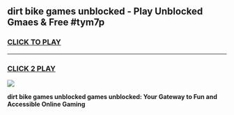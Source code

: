 
## dirt bike games unblocked - Play Unblocked Gmaes & Free #tym7p
<h3>
<a href="https://premium.freeplayer.one?title=dirt_bike_games_unblocked&ref=03M">CLICK TO PLAY</a></h3>
<hr>

<h3>
<a href="https://premium.freeplayer.one?title=dirt_bike_games_unblocked&ref=03M">CLICK 2 PLAY</a>
  
</h3>

<a href="https://premium.freeplayer.one?title=dirt_bike_games_unblocked&ref=03M"><img src="https://clearcache.store/games.png"></a>


**dirt bike games unblocked games unblocked: Your Gateway to Fun and Accessible Online Gaming**
